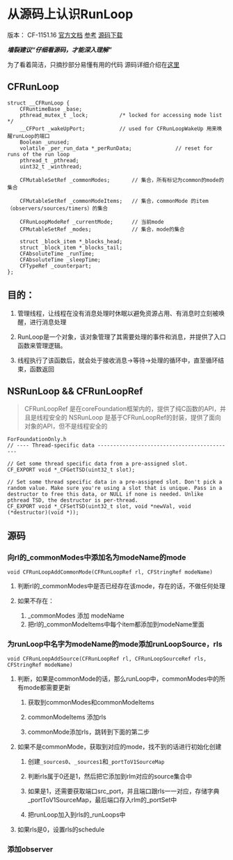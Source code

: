 
# 从源码上认识RunLoop

版本： CF-1151.16
[官方文档](https://developer.apple.com/library/content/documentation/Cocoa/Conceptual/Multithreading/RunLoopManagement/RunLoopManagement.html#//apple_ref/doc/uid/10000057i-CH16-SW12)
[参考](http://aaaboom.com/?p=34#wow12)
[源码下载](http://opensource.apple.com/tarballs/CF/CF-1151.16.tar.gz)

***墙裂建议“仔细看源码，才能深入理解”***

为了看着简洁，只摘抄部分易懂有用的代码
源码详细介绍在[这里]()

## CFRunLoop
```
struct __CFRunLoop {
    CFRuntimeBase _base;
    pthread_mutex_t _lock;			/* locked for accessing mode list */
    __CFPort _wakeUpPort;			// used for CFRunLoopWakeUp 用来唤醒runLoop的端口
    Boolean _unused;
    volatile _per_run_data *_perRunData;              // reset for runs of the run loop
    pthread_t _pthread;
    uint32_t _winthread;
    
    CFMutableSetRef _commonModes;       // 集合，所有标记为common的mode的集合
    
    CFMutableSetRef _commonModeItems;   // 集合，commonMode 的item（observers/sources/timers）的集合
    
    CFRunLoopModeRef _currentMode;      // 当前mode
    CFMutableSetRef _modes;             // 集合，mode的集合
    
    struct _block_item *_blocks_head;
    struct _block_item *_blocks_tail;
    CFAbsoluteTime _runTime;
    CFAbsoluteTime _sleepTime;
    CFTypeRef _counterpart;
};
```













## 目的：
1. 管理线程，让线程在没有消息处理时休眠以避免资源占用、有消息时立刻被唤醒，进行消息处理

2. RunLoop是一个对象，该对象管理了其需要处理的事件和消息，并提供了入口函数来管理逻辑。

3. 线程执行了该函数后，就会处于接收消息->等待->处理的循环中，直至循环结束，函数返回

## NSRunLoop && CFRunLoopRef
> CFRunLoopRef 是在coreFoundation框架内的，提供了纯C函数的API，并且是线程安全的
> NSRunLoop 是基于CFRunLoopRef的封装，提供了面向对象的API，但不是线程安全的




```
ForFoundationOnly.h
// ---- Thread-specific data --------------------------------------------

// Get some thread specific data from a pre-assigned slot.
CF_EXPORT void *_CFGetTSD(uint32_t slot);

// Set some thread specific data in a pre-assigned slot. Don't pick a random value. Make sure you're using a slot that is unique. Pass in a destructor to free this data, or NULL if none is needed. Unlike pthread TSD, the destructor is per-thread.
CF_EXPORT void *_CFSetTSD(uint32_t slot, void *newVal, void (*destructor)(void *));
```

## 源码
### 向rl的_commonModes中添加名为modeName的mode

```
void CFRunLoopAddCommonMode(CFRunLoopRef rl, CFStringRef modeName)
```

1. 判断rl的_commonModes中是否已经存在该mode，存在的话，不做任何处理

2. 如果不存在：
	1. _commonModes 添加 modeName
	2. 把rl的_commonModeItems中每个item都添加到modeName里面

### 为runLoop中名字为modeName的mode添加runLoopSource，rls

```
void CFRunLoopAddSource(CFRunLoopRef rl, CFRunLoopSourceRef rls, CFStringRef modeName)
```

1. 判断，如果是commonMode的话，那么runLoop中，commonModes中的所有mode都需要更新
	1. 获取到commonModes和commonModeItems

	2. commonModeItems 添加rls
	3. commonMode添加rls，跳转到下面的第二步

2. 如果不是commonMode，获取到对应的mode，找不到的话进行初始化创建
	1. 创建`_sources0`、`_sources1`和`_portToV1SourceMap`

	2. 判断rls属于0还是1，然后把它添加到rlm对应的source集合中
	3. 如果是1，还需要获取端口src_port，并且端口跟rls一一对应，存储字典_portToV1SourceMap，最后端口存入rlm的_portSet中

	4. 把runLoop加入到rls的_runLoops中

3. 如果rls是0，设置rls的schedule

### 添加observer


